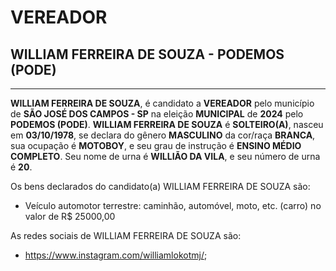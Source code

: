 # VEREADOR
## WILLIAM FERREIRA DE SOUZA - PODEMOS (PODE)
---
**WILLIAM FERREIRA DE SOUZA**, é candidato a **VEREADOR** pelo município de **SÃO JOSÉ DOS CAMPOS - SP** na eleição **MUNICIPAL** de **2024** pelo **PODEMOS (PODE)**.
**WILLIAM FERREIRA DE SOUZA** é **SOLTEIRO(A)**, nasceu em **03/10/1978**, se declara do gênero **MASCULINO** da cor/raça **BRANCA**, sua ocupação é **MOTOBOY**, e seu grau de instrução é **ENSINO MÉDIO COMPLETO**.
Seu nome de urna é **WILLIÃO DA VILA**, e seu número de urna é **20**.

Os bens declarados do candidato(a) WILLIAM FERREIRA DE SOUZA são: 
- Veículo automotor terrestre: caminhão, automóvel, moto, etc. (carro) no valor de R$ 25000,00

As redes sociais de WILLIAM FERREIRA DE SOUZA são:
- https://www.instagram.com/williamlokotmj/;